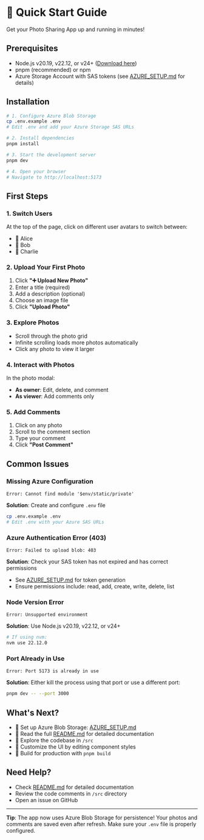 # 🚀 Quick Start Guide

Get your Photo Sharing App up and running in minutes!

## Prerequisites

- Node.js v20.19, v22.12, or v24+ ([Download here](https://nodejs.org/))
- pnpm (recommended) or npm
- Azure Storage Account with SAS tokens (see [AZURE_SETUP.md](./AZURE_SETUP.md) for details)

## Installation

```bash
# 1. Configure Azure Blob Storage
cp .env.example .env
# Edit .env and add your Azure Storage SAS URLs

# 2. Install dependencies
pnpm install

# 3. Start the development server
pnpm dev

# 4. Open your browser
# Navigate to http://localhost:5173
```

## First Steps

### 1. Switch Users
At the top of the page, click on different user avatars to switch between:
- 👩 Alice
- 👨 Bob  
- 🧑 Charlie

### 2. Upload Your First Photo
1. Click **"➕ Upload New Photo"**
2. Enter a title (required)
3. Add a description (optional)
4. Choose an image file
5. Click **"Upload Photo"**

### 3. Explore Photos
- Scroll through the photo grid
- Infinite scrolling loads more photos automatically
- Click any photo to view it larger

### 4. Interact with Photos
In the photo modal:
- **As owner**: Edit, delete, and comment
- **As viewer**: Add comments only

### 5. Add Comments
1. Click on any photo
2. Scroll to the comment section
3. Type your comment
4. Click **"Post Comment"**

## Common Issues

### Missing Azure Configuration
```
Error: Cannot find module '$env/static/private'
```
**Solution**: Create and configure `.env` file
```bash
cp .env.example .env
# Edit .env with your Azure SAS URLs
```

### Azure Authentication Error (403)
```
Error: Failed to upload blob: 403
```
**Solution**: Check your SAS token has not expired and has correct permissions
- See [AZURE_SETUP.md](./AZURE_SETUP.md) for token generation
- Ensure permissions include: read, add, create, write, delete, list

### Node Version Error
```
Error: Unsupported environment
```
**Solution**: Use Node.js v20.19, v22.12, or v24+
```bash
# If using nvm:
nvm use 22.12.0
```

### Port Already in Use
```
Error: Port 5173 is already in use
```
**Solution**: Either kill the process using that port or use a different port:
```bash
pnpm dev -- --port 3000
```

## What's Next?

- 🔷 Set up Azure Blob Storage: [AZURE_SETUP.md](./AZURE_SETUP.md)
- 📖 Read the full [README.md](./README.md) for detailed documentation
- 🔧 Explore the codebase in `/src`
- 🎨 Customize the UI by editing component styles
- 🚀 Build for production with `pnpm build`

## Need Help?

- Check [README.md](./README.md) for detailed documentation
- Review the code comments in `/src` directory
- Open an issue on GitHub

---

**Tip**: The app now uses Azure Blob Storage for persistence! Your photos and comments are saved even after refresh. Make sure your `.env` file is properly configured.